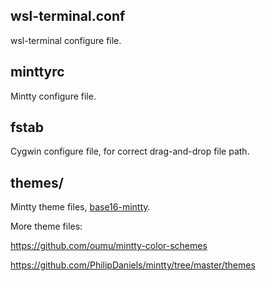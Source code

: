 ## wsl-terminal.conf

wsl-terminal configure file.

## minttyrc

Mintty configure file.

## fstab

Cygwin configure file, for correct drag-and-drop file path.

## themes/

Mintty theme files, [base16-mintty](https://github.com/geoffstokes/base16-mintty).

More theme files:

https://github.com/oumu/mintty-color-schemes

https://github.com/PhilipDaniels/mintty/tree/master/themes
